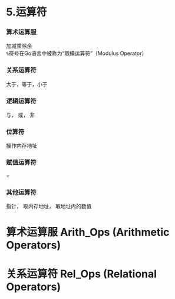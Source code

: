 # 5.运算符
### 算术运算服
加减乘除余  
`%`符号在Go语言中被称为“取模运算符”（Modulus Operator）
### 关系运算符
大于，等于，小于
### 逻辑运算符
与， 或， 非
### 位算符
操作内存地址
### 赋值运算符
=
### 其他运算符
指针， 取内存地址， 取地址内的数值

# 算术运算服 Arith_Ops (Arithmetic Operators)


# 关系运算符 Rel_Ops (Relational Operators)